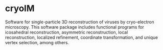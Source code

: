 # cryoIM
Software for single-particle 3D reconstruction of viruses by cryo-electron microscopy.
This software package includes functional programs for icosahedral reconstruction, asymmetric reconstruction, local reconstruction, localized refinement, coordinate transformation, and unique vertex selection, among others.

